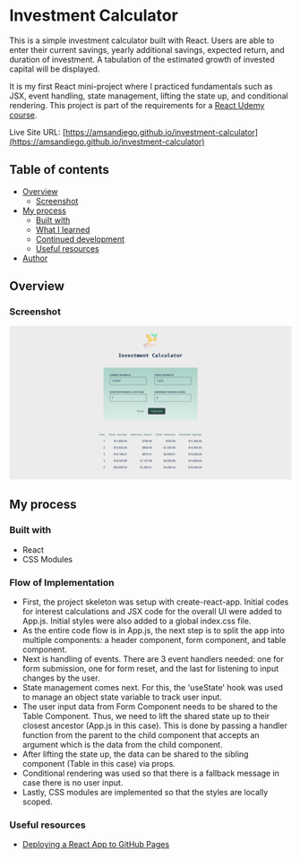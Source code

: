 # Investment Calculator

This is a simple investment calculator built with React. Users are able to enter their current savings, yearly additional savings, expected return, and duration of investment. A tabulation of the estimated growth of invested capital will be displayed.

It is my first React mini-project where I practiced fundamentals such as JSX, event handling, state management, lifting the state up, and conditional rendering. This project is part of the requirements for a [React Udemy course](https://www.udemy.com/course/react-the-complete-guide-incl-redux/).

Live Site URL: [https://amsandiego.github.io/investment-calculator](https://amsandiego.github.io/investment-calculator)

## Table of contents

- [Overview](#overview)
  - [Screenshot](#screenshot)
- [My process](#my-process)
  - [Built with](#built-with)
  - [What I learned](#what-i-learned)
  - [Continued development](#continued-development)
  - [Useful resources](#useful-resources)
- [Author](#author)

## Overview

### Screenshot

![](./src/assets/screenshot.png)

## My process

### Built with

- React
- CSS Modules

### Flow of Implementation

- First, the project skeleton was setup with create-react-app. Initial codes for interest calculations and JSX code for the overall UI were added to App.js. Initial styles were also added to a global index.css file.
- As the entire code flow is in App.js, the next step is to split the app into multiple components: a header component, form component, and table component.
- Next is handling of events. There are 3 event handlers needed: one for form submission, one for form reset, and the last for listening to input changes by the user.
- State management comes next. For this, the 'useState' hook was used to manage an object state variable to track user input.
- The user input data from Form Component needs to be shared to the Table Component. Thus, we need to lift the shared state up to their closest ancestor (App.js in this case). This is done by passing a handler function from the parent to the child component that accepts an argument which is the data from the child component.
- After lifting the state up, the data can be shared to the sibling component (Table in this case) via props.
- Conditional rendering was used so that there is a fallback message in case there is no user input.
- Lastly, CSS modules are implemented so that the styles are locally scoped.

### Useful resources

- [Deploying a React App to GitHub Pages](https://github.com/gitname/react-gh-pages)
